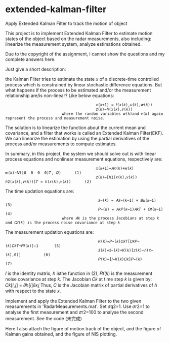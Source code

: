 # extended-kalman-filter
Apply Extended Kalman Filter to track the motion of object  

This project is to implement Extended Kalman Filter to estimate motion states of the object based on the radar measurements, also including: linearize the measurement system, analyze estimations obtained. 

Due to the copyright of the assignment, I cannot show the questions and my complete answers here.

Just give a short description: 

  the  Kalman  Filter  tries  to estimate the state 𝑥 of a discrete-time controlled process which is constrained by linear stochastic difference equations.  But  what  happens  if  the  process  to  be  estimated  and/or  the  measurement relationship are/is non-linear? Like below equations:
                                         
                                            𝑥(𝑘+1) = 𝑓(𝑥(𝑘),𝑢(𝑘),𝑤(𝑘))         
                                            𝑧(𝑘)=ℎ(𝑥(𝑘),𝑣(𝑘))                   
                             where the random variables 𝑤(𝑘)and 𝑣(𝑘) again represent the process and measurement noise.
  
  The  solution  is  to linearize the  function  about  the  current  mean  and  covariance,  and  a  filter  that works is called an Extended Kalman Filter(EKF). We can linearize the estimation by using the partial derivatives of the process and/or  measurements to compute  estimates.
 
  In summary, in this project, the  system we should solve out is with  linear  process equations and  nonlinear  measurement  equations, respectively are:
  
                                            𝑥(𝑘+1)=𝐴𝑥(𝑘)+𝑤(𝑘)           𝑤(𝑘)~𝑁([0  0  0  0]𝑇, 𝑄)      (1)
                                            𝑧(𝑘)=[ℎ1(𝑥(𝑘),𝑣(𝑘))     ℎ2(𝑥(𝑘),𝑣(𝑘))]𝑇 = ℎ(𝑥(𝑘),𝑣(𝑘))      (2)
  The time updation equations are:
  
                                             𝑥̂−(𝑘) = 𝐴𝑥̂−(𝑘−1) + 𝐵𝑢(𝑘−1)                (3)
                                             𝑃−(𝑘) = 𝐴𝑘𝑃(𝑘−1)𝐴𝑘𝑇 + 𝑄𝑓(𝑘−1)             (4)
                             where 𝐴𝑘 is the process Jacobians at step 𝑘 and 𝑄𝑓(𝑘) is the process noise covariance at step 𝑘
  
  The measurement updation equations are:
  
                                             𝐾(𝑘)=𝑃−(𝑘)𝐶𝑘𝑇[𝐶𝑘𝑃−(𝑘)𝐶𝑘𝑇+𝑅𝑓(𝑘)]−1       (5)
                                             𝑥̂(𝑘)=𝑥̂−(𝑘)+𝐾(𝑘)[𝑧(𝑘)−ℎ(𝑥̂−(𝑘),0)]          (6)
                                             𝑃(𝑘)=[𝐼−𝐾(𝑘)𝐶𝑘]𝑃−(𝑘)                      (7)
  𝐼 is the identity matrix, ℎ isthe function in (2), 𝑅𝑓(𝑘) is the measurement noise covariance at step 𝑘. The Jacobian 𝐶𝑘 at time step 𝑘 is given by:
                                            𝐶𝑘[𝑖,𝑗] = 𝜕ℎ[𝑖]𝜕𝑥[𝑗](𝑥̂−(𝑘),𝑢(𝑘−1))
  Thus, 𝐶 is the Jacobian matrix of partial derivatives of ℎ with respect to the state 𝑥.
  
   Implement and apply the Extended Kalman Filter to the two given measurements in 'RadarMeasurements.mat'. Set 𝜎q2=1. Use 𝜎r2=1 to analyse the first measurement and 𝜎r2=100 to analyse the second measurement. See  the code (未完成)
   
   Here I also attach the figure of motion track of the object, and the figure of Kalman gains obtained, and the figure of NIS plotting. 
   
   
  
